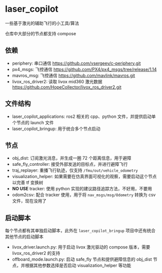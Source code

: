 # laser_copilot

一些基于激光的辅助飞行的小工具/算法

仓库中大部分的节点都支持 compose

## 依赖

- periphery: 串口通信 https://github.com/vsergeev/c-periphery.git
- px4_msgs: 飞控通信 https://github.com/PX4/px4_msgs/tree/release/1.14
- mavros_msg: 飞控通信 https://github.com/mavlink/mavros.git
- livox_ros_driver2: 读取 livox mid360 激光数据 https://github.com/HopeCollector/livox_ros_driver2.git


## 文件结构

- laser_copilot_applications: ros2 相关的 cpp、python 文件，并提供启动单个节点的 launch 文件
- laser_copilot_bringup: 用于统合多个节点启动

## 节点

- obj_dist: 订阅激光消息，并生成一圈 72 个距离信息，用于避障
- safe_fly_controller: 接受外部发送的目标点，并进行避障飞行
- traj_replayer: 重播飞行轨迹，仅支持 `/fmu/out/vehicle_odometry`
- visualization_helper: 如果需要在仿真界面可视化的观察，需要启动这个节点以完善 tf 变换树
- **NO USE** tracker: 使用 python 实现的建议路径追踪方法，不好用，不要用
- odom2csv: 配合 tracker 使用，用于将 `nav_msgs/msg/Odometry` 转换为 csv 文件，现在没用了

## 启动脚本

每个节点都有其单独启动脚本，此外在 `laser_copilot_bringup` 项目中还有统合其他节点的启动脚本

- livox_driver.launch.py: 用于启动 livox 激光驱动的 compose 版本，需要 livox_ros_driver2 的支持
- offboard_mode.launch.py: 启动 safe_fly 节点和提供避障信息的 obj_dist 节点，并根据其他参数选择是否启动 visualization_helper 等功能
